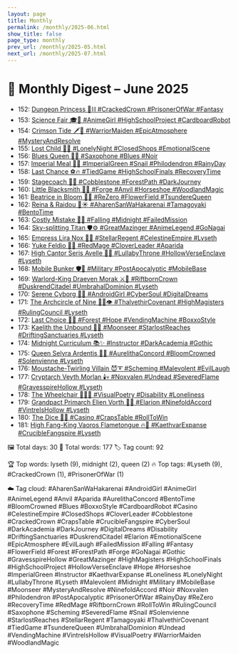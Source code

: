```yaml
---
layout: page
title: Monthly
permalink: /monthly/2025-06.html
show_title: false
page_type: monthly
prev_url: /monthly/2025-05.html
next_url: /monthly/2025-07.html
---
```


# 📅 Monthly Digest – June 2025

- 152: [Dungeon Princess 👑⛓️ #CrackedCrown #PrisonerOfWar #Fantasy](https://x.com/Trevorion/status/1929081485744566751)
- 153: [Science Fair 🎓🤖 #AnimeGirl #HighSchoolProject #CardboardRobot](https://x.com/Trevorion/status/1929583025253146752)
- 154: [Crimson Tide 🗡️🌅 #WarriorMaiden #EpicAtmosphere #MysteryAndResolve](https://x.com/Trevorion/status/1929904572597735643)
- 155: [Lost Child 🌃🧸 #LonelyNight #ClosedShops #EmotionalScene](https://x.com/Trevorion/status/1930174817245724845)
- 156: [Blues Queen 🎷💙 #Saxophone #Blues #Noir](https://x.com/Trevorion/status/1930709267126124773)
- 157: [Imperial Meal 🐌🥬 #ImperialGreen #Snail #Philodendron #RainyDay](https://x.com/Trevorion/status/1931095967240982754)
- 158: [Last Chance ⚽🔥 #TiedGame #HighSchoolFinals #RecoveryTime](https://x.com/Trevorion/status/1931387475211014343)
- 159: [Stagecoach 🐎🧳 #Cobblestone #ForestPath #DarkJourney](https://x.com/Trevorion/status/1931799271935824038)
- 160: [Little Blacksmith 🦊🔥 #Forge #Anvil #Horseshoe #WoodlandMagic](https://x.com/Trevorion/status/1932108151526199618)
- 161: [Beatrice in Bloom 🌸🦋 #ReZero #FlowerField #TsundereQueen](https://x.com/Trevorion/status/1932491631670014313)
- 162: [Reina & Raidou 🍱☀️ #AharenSanWaHakarenai #Tamagoyaki #BentoTime](https://x.com/Trevorion/status/1932911603218870345)
- 163: [Costly Mistake 🖤🌙 #Falling #Midnight #FailedMission](https://x.com/Trevorion/status/1933249038423351697)
- 164: [Sky-splitting Titan 🛡️⚙️ #GreatMazinger #AnimeLegend #GoNagai](https://x.com/Trevorion/status/1933452970886107248)
- 165: [Empress Lira Nox 🌌👑 #StellarRegent #CelestineEmpire #Lyseth](https://x.com/Trevorion/status/1933930663884828964)
- 166: [Yuke Feldio 🧙🍀 #RedMage #CloverLeader #Aparida](https://x.com/Trevorion/status/1934287936981279103)
- 167: [High Cantor Seris Avelle 🎼✨ #LullabyThrone #HollowVerseEnclave #Lyseth](https://x.com/Trevorion/status/1934649457569648700)
- 168: [Mobile Bunker 🛡️🚛 #Military #PostApocalyptic #MobileBase](https://x.com/Trevorion/status/1935034094410170523)
- 169: [Warlord-King Draeven Morak ⚔️👑 #RiftbornCrown #DuskrendCitadel #UmbrahalDominion #Lyseth](https://x.com/Trevorion/status/1935446903585653147)
- 170: [Serene Cyborg 🤖💭 #AndroidGirl #CyberSoul #DigitalDreams](https://x.com/Trevorion/status/1935583019475071166)
- 171: [The Archcircle of Nine 🧙‍♀️👁️ #ThalvethirCovenant #HighMagisters #RulingCouncil #Lyseth](https://x.com/Trevorion/status/1935986969953419749)
- 172: [Last Choice 🥫✨ #Forest #Hope #VendingMachine #BoxxoStyle](https://x.com/Trevorion/status/1936407332339974494)
- 173: [Kaelith the Unbound 🌌📿 #Moonseer #StarlostReaches #DriftingSanctuaries #Lyseth](https://x.com/Trevorion/status/1936707440478728503)
- 174: [Midnight Curriculum 📚✨ #Instructor #DarkAcademia #Gothic](https://x.com/Trevorion/status/1937250426891509992)
- 175: [Queen Selyra Ardentis 👑🪷 #AurelithaConcord #BloomCrowned #Solenvienne #Lyseth](https://x.com/Trevorion/status/1937509320507425012)
- 176: [Moustache-Twirling Villain 😈➰ #Scheming #Malevolent #EvilLaugh](https://x.com/Trevorion/status/1937799830593753547)
- 177: [Cryptarch Veyth Morlan 🕯️💀 #Noxvalen #Undead #SeveredFlame #GravesspireHollow #Lyseth](https://x.com/Trevorion/status/1938303569225990527)
- 178: [The Wheelchair 🧑‍🦽🫥 #VisualPoetry #Disability #Loneliness](https://x.com/Trevorion/status/1938642485116367028)
- 179: [Grandpact Primarch Elien Vorth 🤝📜 #Elarion #NinefoldAccord #VintrelsHollow #Lyseth](https://x.com/Trevorion/status/1938987063384174913)
- 180: [The Dice 🎲🎯 #Casino #CrapsTable #RollToWin](https://x.com/Trevorion/status/1939384209732255869)
- 181: [High Fang-King Vaoros Flametongue 🔥🐉 #KaethvarExpanse #CrucibleFangspire #Lyseth](https://x.com/Trevorion/status/1939729495025467802)

🖼️ Total days: 30 📜 Total words: 177 🏷️ Tag count: 92

🏆 Top words: lyseth (9), midnight (2), queen (2)
🔥 Top tags: #Lyseth (9), #CrackedCrown (1), #PrisonerOfWar (1)

☁️ Tag cloud: 
#AharenSanWaHakarenai #AndroidGirl #AnimeGirl #AnimeLegend #Anvil #Aparida #AurelithaConcord #BentoTime #BloomCrowned #Blues #BoxxoStyle #CardboardRobot #Casino #CelestineEmpire #ClosedShops #CloverLeader #Cobblestone #CrackedCrown #CrapsTable #CrucibleFangspire #CyberSoul #DarkAcademia #DarkJourney #DigitalDreams #Disability #DriftingSanctuaries #DuskrendCitadel #Elarion #EmotionalScene #EpicAtmosphere #EvilLaugh #FailedMission #Falling #Fantasy #FlowerField #Forest #ForestPath #Forge #GoNagai #Gothic #GravesspireHollow #GreatMazinger #HighMagisters #HighSchoolFinals #HighSchoolProject #HollowVerseEnclave #Hope #Horseshoe #ImperialGreen #Instructor #KaethvarExpanse #Loneliness #LonelyNight #LullabyThrone #Lyseth #Malevolent #Midnight #Military #MobileBase #Moonseer #MysteryAndResolve #NinefoldAccord #Noir #Noxvalen #Philodendron #PostApocalyptic #PrisonerOfWar #RainyDay #ReZero #RecoveryTime #RedMage #RiftbornCrown #RollToWin #RulingCouncil #Saxophone #Scheming #SeveredFlame #Snail #Solenvienne #StarlostReaches #StellarRegent #Tamagoyaki #ThalvethirCovenant #TiedGame #TsundereQueen #UmbrahalDominion #Undead #VendingMachine #VintrelsHollow #VisualPoetry #WarriorMaiden #WoodlandMagic

